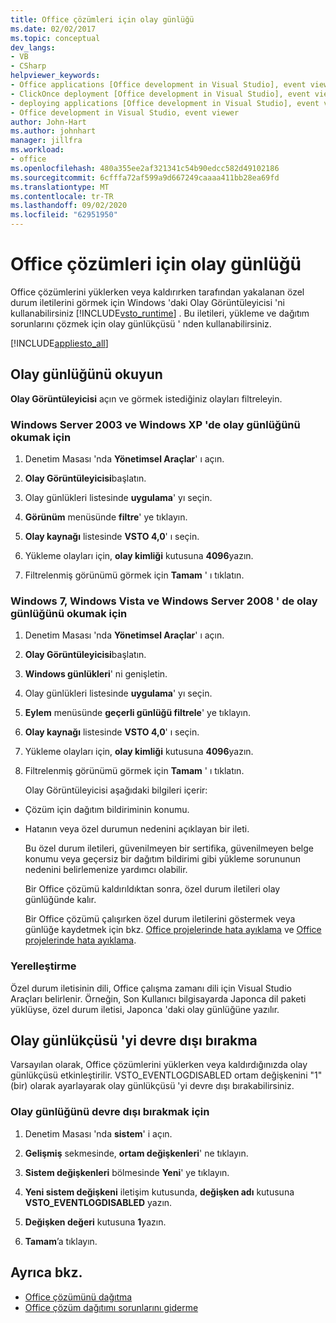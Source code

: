 ```yaml
---
title: Office çözümleri için olay günlüğü
ms.date: 02/02/2017
ms.topic: conceptual
dev_langs:
- VB
- CSharp
helpviewer_keywords:
- Office applications [Office development in Visual Studio], event viewer
- ClickOnce deployment [Office development in Visual Studio], event viewer
- deploying applications [Office development in Visual Studio], event viewer
- Office development in Visual Studio, event viewer
author: John-Hart
ms.author: johnhart
manager: jillfra
ms.workload:
- office
ms.openlocfilehash: 480a355ee2af321341c54b90edcc582d49102186
ms.sourcegitcommit: 6cfffa72af599a9d667249caaaa411bb28ea69fd
ms.translationtype: MT
ms.contentlocale: tr-TR
ms.lasthandoff: 09/02/2020
ms.locfileid: "62951950"
---
```

# <a name="event-logging-for-office-solutions"></a>Office çözümleri için olay günlüğü
  Office çözümlerini yüklerken veya kaldırırken tarafından yakalanan özel durum iletilerini görmek için Windows 'daki Olay Görüntüleyicisi 'ni kullanabilirsiniz [!INCLUDE[vsto_runtime](../vsto/includes/vsto-runtime-md.md)] . Bu iletileri, yükleme ve dağıtım sorunlarını çözmek için olay günlükçüsü ' nden kullanabilirsiniz.

 [!INCLUDE[appliesto_all](../vsto/includes/appliesto-all-md.md)]

## <a name="read-the-event-log"></a>Olay günlüğünü okuyun
 **Olay Görüntüleyicisi** açın ve görmek istediğiniz olayları filtreleyin.

### <a name="to-read-the-event-log-in-windows-server-2003-and-windows-xp"></a>Windows Server 2003 ve Windows XP 'de olay günlüğünü okumak için

1. Denetim Masası 'nda **Yönetimsel Araçlar**' ı açın.

2. **Olay Görüntüleyicisi**başlatın.

3. Olay günlükleri listesinde **uygulama**' yı seçin.

4. **Görünüm** menüsünde **filtre**' ye tıklayın.

5. **Olay kaynağı** listesinde **VSTO 4,0**' ı seçin.

6. Yükleme olayları için, **olay kimliği** kutusuna **4096**yazın.

7. Filtrelenmiş görünümü görmek için **Tamam** ' ı tıklatın.

### <a name="to-read-the-event-log-in-windows-7-windows-vista-and-windows-server-2008"></a>Windows 7, Windows Vista ve Windows Server 2008 ' de olay günlüğünü okumak için

1. Denetim Masası 'nda **Yönetimsel Araçlar**' ı açın.

2. **Olay Görüntüleyicisi**başlatın.

3. **Windows günlükleri**' ni genişletin.

4. Olay günlükleri listesinde **uygulama**' yı seçin.

5. **Eylem** menüsünde **geçerli günlüğü filtrele**' ye tıklayın.

6. **Olay kaynağı** listesinde **VSTO 4,0**' ı seçin.

7. Yükleme olayları için, **olay kimliği** kutusuna **4096**yazın.

8. Filtrelenmiş görünümü görmek için **Tamam** ' ı tıklatın.

   Olay Görüntüleyicisi aşağıdaki bilgileri içerir:

- Çözüm için dağıtım bildiriminin konumu.

- Hatanın veya özel durumun nedenini açıklayan bir ileti.

  Bu özel durum iletileri, güvenilmeyen bir sertifika, güvenilmeyen belge konumu veya geçersiz bir dağıtım bildirimi gibi yükleme sorununun nedenini belirlemenize yardımcı olabilir.

  Bir Office çözümü kaldırıldıktan sonra, özel durum iletileri olay günlüğünde kalır.

  Bir Office çözümü çalışırken özel durum iletilerini göstermek veya günlüğe kaydetmek için bkz. [Office projelerinde hata ayıklama](../vsto/debugging-office-projects.md) ve [Office projelerinde hata ayıklama](../vsto/debugging-office-projects.md).

### <a name="localization"></a>Yerelleştirme
 Özel durum iletisinin dili, Office çalışma zamanı dili için Visual Studio Araçları belirlenir. Örneğin, Son Kullanıcı bilgisayarda Japonca dil paketi yüklüyse, özel durum iletisi, Japonca 'daki olay günlüğüne yazılır.

## <a name="disable-the-event-logger"></a>Olay günlükçüsü 'yi devre dışı bırakma
 Varsayılan olarak, Office çözümlerini yüklerken veya kaldırdığınızda olay günlükçüsü etkinleştirilir. VSTO_EVENTLOGDISABLED ortam değişkenini "1" (bir) olarak ayarlayarak olay günlükçüsü 'yi devre dışı bırakabilirsiniz.

### <a name="to-disable-the-event-log"></a>Olay günlüğünü devre dışı bırakmak için

1. Denetim Masası 'nda **sistem**' i açın.

2. **Gelişmiş** sekmesinde, **ortam değişkenleri**' ne tıklayın.

3. **Sistem değişkenleri** bölmesinde **Yeni**' ye tıklayın.

4. **Yeni sistem değişkeni** iletişim kutusunda, **değişken adı** kutusuna **VSTO_EVENTLOGDISABLED** yazın.

5. **Değişken değeri** kutusuna **1**yazın.

6. **Tamam**’a tıklayın.

## <a name="see-also"></a>Ayrıca bkz.
- [Office çözümünü dağıtma](../vsto/deploying-an-office-solution.md)
- [Office çözüm dağıtımı sorunlarını giderme](../vsto/troubleshooting-office-solution-deployment.md)
